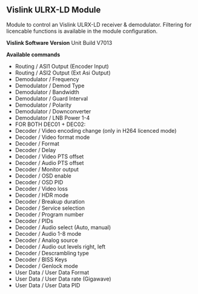## Vislink ULRX-LD Module

Module to control an Vislink ULRX-LD receiver & demodulator.
Filtering for licencable functions is available in the module configuration.

**Vislink Software Version**
Unit Build V7013

**Available commands**

* Routing / ASI1 Output (Encoder Input)
* Routing / ASI2 Output (Ext Asi Output)
* Demodulator / Frequency
* Demodulator / Demod Type
* Demodulator / Bandwidth
* Demodulator / Guard Interval
* Demodulator / Polarity
* Demodulator / Downconverter
* Demodulator / LNB Power 1-4
* FOR BOTH DEC01 + DEC02:
* Decoder / Video encoding change (only in H264 licenced mode)
* Decoder / Video format mode
* Decoder / Format
* Decoder / Delay
* Decoder / Video PTS offset
* Decoder / Audio PTS offset
* Decoder / Monitor output
* Decoder / OSD enable
* Decoder / OSD PID
* Decoder / Video loss
* Decoder / HDR mode
* Decoder / Breakup duration
* Decoder / Service selection
* Decoder / Program number
* Decoder / PIDs
* Decoder / Audio select (Auto, manual)
* Decoder / Audio 1-8 mode
* Decoder / Analog source
* Decoder / Audio out levels right, left
* Decoder / Descrambling type
* Decoder / BISS Keys
* Decoder / Genlock mode
* User Data / User Data Format
* User Data / User Data rate (Gigawave)
* User Data / User Data PID

